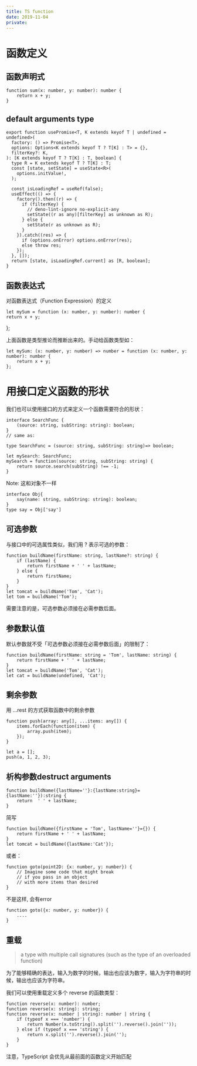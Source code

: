 ```yaml
---
title: TS function
date: 2019-11-04
private: 
---
```

# 函数定义
## 函数声明式
    function sum(x: number, y: number): number {
        return x + y;
    }

## default arguments type

    export function usePromise<T, K extends keyof T | undefined = undefined>(
      factory: () => Promise<T>,
      options: Options<K extends keyof T ? T[K] : T> = {},
      filterKey?: K,
    ): [K extends keyof T ? T[K] : T, boolean] {
      type R = K extends keyof T ? T[K] : T;
      const [state, setState] = useState<R>(
        options.initValue!,
      );
    
      const isLoadingRef = useRef(false);
      useEffect(() => {
        factory().then((r) => {
          if (filterKey) {
            // deno-lint-ignore no-explicit-any
            setState((r as any)[filterKey] as unknown as R);
          } else {
            setState(r as unknown as R);
          }
        }).catch((res) => {
          if (options.onError) options.onError(res);
          else throw res;
        });
      }, []);
      return [state, isLoadingRef.current] as [R, boolean];
    }



## 函数表达式
对函数表达式（Function Expression）的定义

    let mySum = function (x: number, y: number): number {
    return x + y;
};

上面函数是类型推论而推断出来的。手动给函数类型如：

    let mySum: (x: number, y: number) => number = function (x: number, y: number): number {
        return x + y;
    };

# 用接口定义函数的形状
我们也可以使用接口的方式来定义一个函数需要符合的形状：

    interface SearchFunc {
        (source: string, subString: string): boolean;
    }
    // same as: 

    type SearchFunc = (source: string, subString: string)=> boolean;

    let mySearch: SearchFunc;
    mySearch = function(source: string, subString: string) {
        return source.search(subString) !== -1;
    }

Note: 这和对象不一样

    interface Obj{
        say(name: string, subString: string): boolean;
    }
    type say = Obj['say']

## 可选参数
与接口中的可选属性类似，我们用 ? 表示可选的参数：

    function buildName(firstName: string, lastName?: string) {
        if (lastName) {
            return firstName + ' ' + lastName;
        } else {
            return firstName;
        }
    }
    let tomcat = buildName('Tom', 'Cat');
    let tom = buildName('Tom');

需要注意的是，可选参数必须接在必需参数后面。

## 参数默认值
默认参数就不受「可选参数必须接在必需参数后面」的限制了：

    function buildName(firstName: string = 'Tom', lastName: string) {
        return firstName + ' ' + lastName;
    }
    let tomcat = buildName('Tom', 'Cat');
    let cat = buildName(undefined, 'Cat');

## 剩余参数
用 ...rest 的方式获取函数中的剩余参数

    function push(array: any[], ...items: any[]) {
        items.forEach(function(item) {
            array.push(item);
        });
    }

    let a = [];
    push(a, 1, 2, 3);

## 析构参数destruct arguments
    function buildName({lastName=''}:{lastName:string}={lastName:''}):string {
        return  ' ' + lastName;
    }

简写

    function buildName({firstName = 'Tom', lastName=''}={}) {
        return firstName + ' ' + lastName;
    }
    let tomcat = buildName({lastName:'Cat'});

或者：

    function goto(point2D: {x: number, y: number}) {
        // Imagine some code that might break
        // if you pass in an object
        // with more items than desired
    }

不是这样, 会有error

    function goto({x: number, y: number}) {
        ....
    }

## 重载
> a type with multiple call signatures (such as the type of an overloaded function)

为了能够精确的表达，输入为数字的时候，输出也应该为数字，输入为字符串的时候，输出也应该为字符串。

我们可以使用重载定义多个 reverse 的函数类型：

    function reverse(x: number): number;
    function reverse(x: string): string;
    function reverse(x: number | string): number | string {
        if (typeof x === 'number') {
            return Number(x.toString().split('').reverse().join(''));
        } else if (typeof x === 'string') {
            return x.split('').reverse().join('');
        }
    }

注意，TypeScript 会优先从最前面的函数定义开始匹配